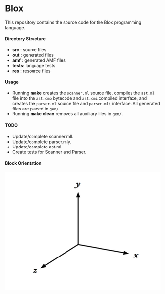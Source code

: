 # Blox
This repository contains the source code for the Blox programming language. 

#### Directory Structure

* __src__  : source files 
* __out__  : generated files
* __amf__  : generated AMF files
* __tests__: language tests
* __res__  : resource files

#### Usage

* Running __make__ creates the `scanner.ml` source file, compiles the `ast.ml` 
file  into the `ast.cmo` bytecode and `ast.cmi` compiled interface, and creates 
the `parser.ml` source file and `parser.mli` interface. All generated files are 
placed in `gen/`.
* Running __make clean__ removes all auxiliary files in `gen/`.

#### TODO 

* Update/complete scanner.mll.
* Update/complete parser.mly.
* Update/complete ast.ml.
* Create tests for Scanner and Parser.

#### Block Orientation
![Orient](res/orient.png?raw=true)
